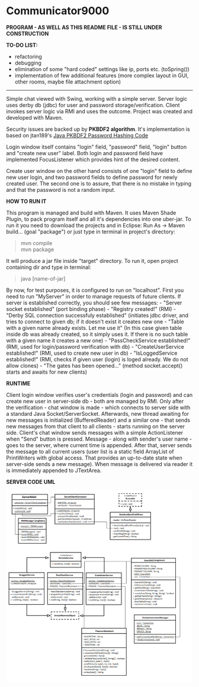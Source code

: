 # Communicator9000
<b>PROGRAM - AS WELL AS THIS README FILE - IS STILL UNDER CONSTRUCTION</b>

<b>TO-DO LIST:</b>
 - refactoring
 - debugging
 - elimination of some "hard coded" settings like ip, ports etc. (toSpring())
 - implementation of few additional features (more complex layout in GUI, other rooms, maybe file attachment option)
 
 <hr>

Simple chat viewed with Swing, working with a simple server. Server logic uses derby db (jdbc) for user and password storage/verification. Client invokes server logic via RMI and uses the outcome. Project was created and developed with Maven.

Security issues are backed up by <b>PKBDF2 algorithm</b>. It's implementation is based on jtan189's <a href="https://gist.github.com/jtan189/3804290">Java PKBDF2 Password Hashing Code</a>

Login window itself contains "login" field, "password" field, "login" button and "create new user" label. Both login and password field have implemented FocusListener which provides hint of the desired content.

Create user window on the other hand consists of one "login" field to define new user login, and two password fields to define password for newly created user. The second one is to assure, that there is no mistake in typing and that the password is not a random input.


 <b>HOW TO RUN IT</b>
 
This program is managed and build with Maven. It uses Maven Shade Plugin, to pack program itself and all it's dependencies into one uber-jar. To run it you need to download the projects and in Eclipse: Run As -> Maven build... (goal "package") or just type in terminal in project's directory:
<blockquote>mvn compile<br>
mvn package</blockquote> 
It will produce a jar file inside "target" directory. To run it, open project containing dir and type in terminal: 
<blockquote>java [name-of-jar]</blockquote>
By now, for test purposes, it is configured to run on "localhost". First you need to run "MyServer" in order to manage requests of future clients. If server is established correctly, you should see few messages:
- "Server socket established" (port binding phase)
- "Registry created!" (RMI)
- "Derby SQL connection successfuly established" (initiates jdbc driver, and tries to connect to given db; if it doesn't exist it creates new one
- "Table with a given name already exists. Let me use it" (In this case given table inside db was already created, so it simply uses it. If there is no such table with a given name it creates a new one)
- "PassCheckService established!" (RMI, used for login/password verification with db)
- "CreateUserService established!" (RMI, used to create new user in db)
- "IsLoggedService established!" (RMI, checks if given user (login) is loged already. We do not allow clones)
- "The gates has been opened..." (method socket.accept() starts and awaits for new clients)

<b>RUNTIME</b>

Client login window verifies user's credentials (login and password) and can create new user in server-side db - both are managed by RMI. Only after the verification - chat window is made - which connects to server side with a standard Java Socket/ServerSocket. Afterwards, new thread awaiting for new messages is initialized (BufferedReader) and a similar one - that sends new messages from that client to all clients - starts running on the server side.
Client's chat window sends messages with a simple ActionListener when "Send" button is pressed. Message - along with sender's user name - goes to the server, where current time is appended. After that, server sends the message to all current users (user list is a static field ArrayList of PrintWriters with global access. That provides an up-to-date state when server-side sends a new message). When message is delivered via reader it is immediately appended to JTextArea.

<b>SERVER CODE UML</b>

<img src="https://github.com/Duncol/Communicator9000/blob/master/MyServer-UML.png">
